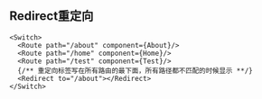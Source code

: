 ## Redirect重定向
    
    <Switch>
      <Route path="/about" component={About}/>
      <Route path="/home" component={Home}/>
      <Route path="/test" component={Test}/>
      {/** 重定向标签写在所有路由的最下面，所有路径都不匹配的时候显示 **/}
      <Redirect to="/about"></Redirect>
    </Switch>

